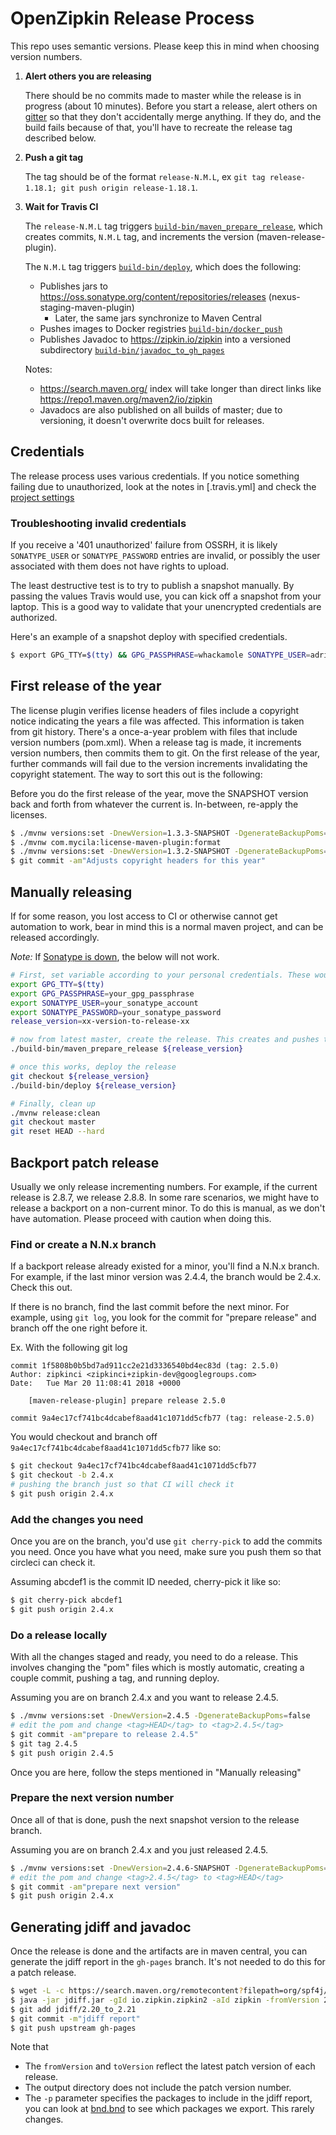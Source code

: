 # OpenZipkin Release Process

This repo uses semantic versions. Please keep this in mind when choosing version numbers.

1. **Alert others you are releasing**

   There should be no commits made to master while the release is in progress (about 10 minutes). Before you start
   a release, alert others on [gitter](https://gitter.im/openzipkin/zipkin) so that they don't accidentally merge
   anything. If they do, and the build fails because of that, you'll have to recreate the release tag described below.

1. **Push a git tag**

   The tag should be of the format `release-N.M.L`, ex `git tag release-1.18.1; git push origin release-1.18.1`.

1. **Wait for Travis CI**

   The `release-N.M.L` tag triggers [`build-bin/maven_prepare_release`](build-bin/maven_prepare_release), which
   creates commits, `N.M.L` tag, and increments the version (maven-release-plugin).

   The `N.M.L` tag triggers [`build-bin/deploy`](build-bin/deploy), which does the following:
     * Publishes jars to https://oss.sonatype.org/content/repositories/releases (nexus-staging-maven-plugin)
       * Later, the same jars synchronize to Maven Central
     * Pushes images to Docker registries [`build-bin/docker_push`](build-bin/docker_push)
     * Publishes Javadoc to https://zipkin.io/zipkin into a versioned subdirectory [`build-bin/javadoc_to_gh_pages`](build-bin/javadoc_to_gh_pages)

   Notes:
     * https://search.maven.org/ index will take longer than direct links like https://repo1.maven.org/maven2/io/zipkin
     * Javadocs are also published on all builds of master; due to versioning, it doesn't
   overwrite docs built for releases.

## Credentials

The release process uses various credentials. If you notice something failing due to unauthorized,
look at the notes in [.travis.yml] and check the [project settings](https://travis-ci.com/github/openzipkin/zipkin/settings)

### Troubleshooting invalid credentials

If you receive a '401 unauthorized' failure from OSSRH, it is likely
`SONATYPE_USER` or `SONATYPE_PASSWORD` entries are invalid, or possibly the
user associated with them does not have rights to upload.

The least destructive test is to try to publish a snapshot manually. By passing
the values Travis would use, you can kick off a snapshot from your laptop. This
is a good way to validate that your unencrypted credentials are authorized.

Here's an example of a snapshot deploy with specified credentials.
```bash
$ export GPG_TTY=$(tty) && GPG_PASSPHRASE=whackamole SONATYPE_USER=adrianmole SONATYPE_PASSWORD=ed6f20bde9123bbb2312b221 ./mvnw --batch-mode -s ./.settings.xml -Prelease -nsu -DskipTests deploy
```

## First release of the year

The license plugin verifies license headers of files include a copyright notice indicating the years a file was affected.
This information is taken from git history. There's a once-a-year problem with files that include version numbers (pom.xml).
When a release tag is made, it increments version numbers, then commits them to git. On the first release of the year,
further commands will fail due to the version increments invalidating the copyright statement. The way to sort this out is
the following:

Before you do the first release of the year, move the SNAPSHOT version back and forth from whatever the current is.
In-between, re-apply the licenses.
```bash
$ ./mvnw versions:set -DnewVersion=1.3.3-SNAPSHOT -DgenerateBackupPoms=false
$ ./mvnw com.mycila:license-maven-plugin:format
$ ./mvnw versions:set -DnewVersion=1.3.2-SNAPSHOT -DgenerateBackupPoms=false
$ git commit -am"Adjusts copyright headers for this year"
```

## Manually releasing

If for some reason, you lost access to CI or otherwise cannot get automation to work, bear in mind
this is a normal maven project, and can be released accordingly.

*Note:* If [Sonatype is down](https://status.sonatype.com/), the below will not work.

```bash
# First, set variable according to your personal credentials. These would normally be decrypted from .travis.yml
export GPG_TTY=$(tty)
export GPG_PASSPHRASE=your_gpg_passphrase
export SONATYPE_USER=your_sonatype_account
export SONATYPE_PASSWORD=your_sonatype_password
release_version=xx-version-to-release-xx

# now from latest master, create the release. This creates and pushes the N.M.L tag
./build-bin/maven_prepare_release ${release_version}

# once this works, deploy the release
git checkout ${release_version}
./build-bin/deploy ${release_version}

# Finally, clean up
./mvnw release:clean
git checkout master
git reset HEAD --hard
```

## Backport patch release

Usually we only release incrementing numbers. For example, if the current
release is 2.8.7, we release 2.8.8. In some rare scenarios, we might have
to release a backport on a non-current minor. To do this is manual, as we
don't have automation. Please proceed with caution when doing this.

### Find or create a N.N.x branch

If a backport release already existed for a minor, you'll find a N.N.x branch. For example, if the last minor version was 2.4.4, the branch would
be 2.4.x. Check this out.

If there is no branch, find the last commit before the next minor. For
example, using `git log`, you look for the commit for "prepare release"
and branch off the one right before it.

Ex. With the following git log
```
commit 1f5808b0b5bd7ad911cc2e21d3336540bd4ec83d (tag: 2.5.0)
Author: zipkinci <zipkinci+zipkin-dev@googlegroups.com>
Date:   Tue Mar 20 11:08:41 2018 +0000

    [maven-release-plugin] prepare release 2.5.0

commit 9a4ec17cf741bc4dcabef8aad41c1071dd5cfb77 (tag: release-2.5.0)
```

You would checkout and branch off `9a4ec17cf741bc4dcabef8aad41c1071dd5cfb77` like so:

```bash
$ git checkout 9a4ec17cf741bc4dcabef8aad41c1071dd5cfb77
$ git checkout -b 2.4.x
# pushing the branch just so that CI will check it
$ git push origin 2.4.x
```

### Add the changes you need
Once you are on the branch, you'd use `git cherry-pick` to add the
commits you need. Once you have what you need, make sure you push
them so that circleci can check it.

Assuming abcdef1 is the commit ID needed, cherry-pick it like so:
```bash
$ git cherry-pick abcdef1
$ git push origin 2.4.x
```

### Do a release locally
With all the changes staged and ready, you need to do a release.
This involves changing the "pom" files which is mostly automatic,
creating a couple commit, pushing a tag, and running deploy.

Assuming you are on branch 2.4.x and you want to release 2.4.5.
```bash
$ ./mvnw versions:set -DnewVersion=2.4.5 -DgenerateBackupPoms=false
# edit the pom and change <tag>HEAD</tag> to <tag>2.4.5</tag>
$ git commit -am"prepare to release 2.4.5"
$ git tag 2.4.5
$ git push origin 2.4.5
```

Once you are here, follow the steps mentioned in "Manually releasing"

### Prepare the next version number
Once all of that is done, push the next snapshot version to the
release branch.

Assuming you are on branch 2.4.x and you just released 2.4.5.
```bash
$ ./mvnw versions:set -DnewVersion=2.4.6-SNAPSHOT -DgenerateBackupPoms=false
# edit the pom and change <tag>2.4.5</tag> to <tag>HEAD</tag>
$ git commit -am"prepare next version"
$ git push origin 2.4.x
```

## Generating jdiff and javadoc

Once the release is done and the artifacts are in maven central, you can generate
the jdiff report in the `gh-pages` branch. It's not needed to do this for a
patch release.

```bash
$ wget -L -c https://search.maven.org/remotecontent?filepath=org/spf4j/spf4j-jdiff-maven-plugin/8.8.1/spf4j-jdiff-maven-plugin-8.8.1-uber.jar -O jdiff.jar
$ java -jar jdiff.jar -gId io.zipkin.zipkin2 -aId zipkin -fromVersion 2.20.2 -toVersion 2.21.3 -o jdiff/2.20_to_2.21 -p 'zipkin2 zipkin2.storage zipkin2.codec zipkin2.v1'
$ git add jdiff/2.20_to_2.21
$ git commit -m"jdiff report"
$ git push upstream gh-pages
```

Note that
* The `fromVersion` and `toVersion` reflect the latest patch version of each release.
* The output directory does not include the patch version number.
* The `-p` parameter specifies the packages to include in the jdiff report,
you can look at [bnd.bnd](zipkin/bnd.bnd) to see which packages we export. This rarely changes.
